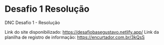 # Desafio 1 Resolução
DNC Desafio 1 - Resolução

Link do site disponibilizado: https://desafiobasegustavo.netlify.app/
Link da planilha de registro de informação: https://encurtador.com.br/3kQsS
